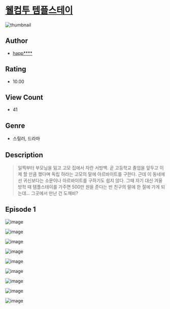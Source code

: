 # [웰컴투 템플스테이](https://comic.naver.com/challenge/list?titleId=810743)
![thumbnail](https://image-comic.pstatic.net/user_contents_data/challenge_comic/2023/05/24/359168/upload_4123381025498095971_480x623.jpeg)

## Author
- [happ****](https://comic.naver.com/artistTitle?id=359168)

## Rating
- 10.00

## View Count
- 41

## Genre
- 스릴러, 드라마

## Description
> 일찍부터 부모님을 잃고 고모 집에서 자란 서방백. 곧 고등학교 졸업을 앞두고 이제 할 만큼 했다며 독립 하라는 고모의 말에 아르바이트를 구한다. 근데 이 동네에선 귀신보다는 소문이나 아르바이트를 구하기도 쉽지 않다. 그때 자기 대신 겨울방학 때 템플스테이를 가주면 500만 원을 준다는 반 친구의 말에 한 절에 가게 되는데... 그곳에서 만난 건 도깨비?


## Episode 1
![image](https://image-comic.pstatic.net/user_contents_data/challenge_comic/2023/05/24/359168/upload_3847817031972053350.jpeg)

![image](https://image-comic.pstatic.net/user_contents_data/challenge_comic/2023/05/24/359168/upload_7148451093380544561.jpeg)

![image](https://image-comic.pstatic.net/user_contents_data/challenge_comic/2023/05/24/359168/upload_3775535137558902576.jpeg)

![image](https://image-comic.pstatic.net/user_contents_data/challenge_comic/2023/05/24/359168/upload_3832675850552293424.jpeg)

![image](https://image-comic.pstatic.net/user_contents_data/challenge_comic/2023/05/24/359168/upload_7220736269246476385.jpeg)

![image](https://image-comic.pstatic.net/user_contents_data/challenge_comic/2023/05/24/359168/upload_3616447001949397601.jpeg)

![image](https://image-comic.pstatic.net/user_contents_data/challenge_comic/2023/05/24/359168/upload_3487534554924856370.jpeg)

![image](https://image-comic.pstatic.net/user_contents_data/challenge_comic/2023/05/24/359168/upload_3544957653512238131.jpeg)

![image](https://image-comic.pstatic.net/user_contents_data/challenge_comic/2023/05/24/359168/upload_3544393815322671160.jpeg)
